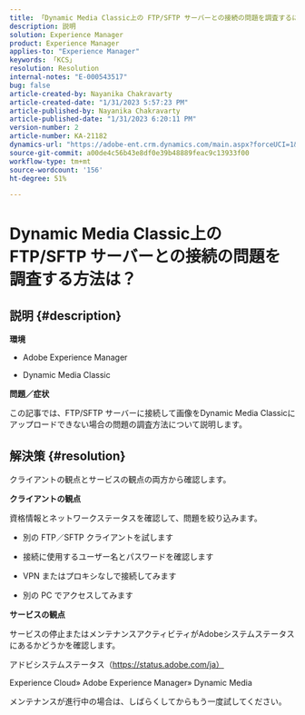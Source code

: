 ```yaml
---
title: 「Dynamic Media Classic上の FTP/SFTP サーバーとの接続の問題を調査するには？」
description: 説明
solution: Experience Manager
product: Experience Manager
applies-to: "Experience Manager"
keywords: 「KCS」
resolution: Resolution
internal-notes: "E-000543517"
bug: false
article-created-by: Nayanika Chakravarty
article-created-date: "1/31/2023 5:57:23 PM"
article-published-by: Nayanika Chakravarty
article-published-date: "1/31/2023 6:20:11 PM"
version-number: 2
article-number: KA-21182
dynamics-url: "https://adobe-ent.crm.dynamics.com/main.aspx?forceUCI=1&pagetype=entityrecord&etn=knowledgearticle&id=b8a6a1b1-90a1-ed11-aad1-6045bd0063aa"
source-git-commit: a00de4c56b43e8df0e39b48889feac9c13933f00
workflow-type: tm+mt
source-wordcount: '156'
ht-degree: 51%

---
```


# Dynamic Media Classic上の FTP/SFTP サーバーとの接続の問題を調査する方法は？

## 説明 {#description}


<b>環境</b>

- Adobe Experience Manager

- Dynamic Media Classic

<b>問題／症状</b>

この記事では、FTP/SFTP サーバーに接続して画像をDynamic Media Classicにアップロードできない場合の問題の調査方法について説明します。


## 解決策 {#resolution}


クライアントの観点とサービスの観点の両方から確認します。

<b>クライアントの観点</b>

資格情報とネットワークステータスを確認して、問題を絞り込みます。

- 別の FTP／SFTP クライアントを試します

- 接続に使用するユーザー名とパスワードを確認します

- VPN またはプロキシなしで接続してみます

- 別の PC でアクセスしてみます

<b>サービスの観点</b>

サービスの停止またはメンテナンスアクティビティがAdobeシステムステータスにあるかどうかを確認します。

アドビシステムステータス（https://status.adobe.com/ja）

Experience Cloud» Adobe Experience Manager» Dynamic Media

メンテナンスが進行中の場合は、しばらくしてからもう一度試してください。
